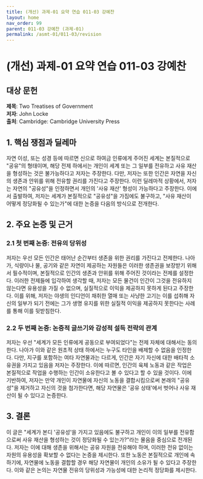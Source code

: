 ```yaml
---
title: (개선) 과제-01 요약 연습 011-03 강예찬
layout: home
nav_order: 99
parent: 011-03 강예찬 (과제-01)
permalink: /asmt-01/011-03/revision
---
```


# (개선) 과제-01 요약 연습 011-03 강예찬 


## 대상 문헌
**제목**: Two Treatises of Government    
**저자**: John Locke    
**출처**: Cambridge: Cambridge University Press    

## 1. 핵심 쟁점과 딜레마 
자연 이성, 또는 성경 등에 따르면 신으로 하여금 인류에게 주어진 세계는 본질적으로 "공유"의 형태이며, 해당 전제 하에서는 개인이 세계 또는 그 일부를 전유하고 사유 재산을 형성하는 것은 불가능하다고 저자는 주장한다. 다만, 저자는 또한 인간은 자연을 자신의 생존과 안위를 위해 전유할 권리를 가진다고 주장한다. 이런 딜레마적 상황에서, 저자는 자연의 "공유성"을 인정하면서 개인의 '사유 재산' 형성이 가능하다고 주장한다. 이에서 출발하여, 저자는 세계가 본질적으로 "공유성"을 가짐에도 불구하고, "사유 재산이 어떻게 정당화될 수 있는가"에 대한 논증을 다음의 방식으로 전개한다.

## 2. 주요 논증 및 근거  

### 2.1 첫 번째 논증: 전유의 당위성
저자는 우선 모든 인간은 태어난 순간부터 생존을 위한 권리를 가진다고 전제한다. 나아가, 식량이나 물, 공기와 같은 자연이 제공하는 자원들은 이러한 생존권을 보장받기 위해서 필수적이며, 본질적으로 인간의 생존과 안위를 위해 주어진 것이라는 전제를 설정한다. 이러한 전제들에 입각하여 생각할 때, 저자는 모든 물건이 인간이 그것을 전유하지 않는다면 유용성을 가질 수 없으며, 실질적으로 이익을 제공하지 못하게 된다고 주장한다. 이를 위해, 저자는 야생의 인디언이 채취한 열매 또는 사냥한 고기는 이를 섭취해 자신의 일부가 되기 전에는 그가 생명 유지를 위한 실질적 이익을 제공하지 못한다는 사례를 통해 이를 뒷받침한다.

### 2.2 두 번째 논증: 논증적 글쓰기와 감성적 설득 전략의 관계 
저자는 우선 "세계가 모든 인류에게 공동으로 부여되었다"는 전제 자체에 대해서는 동의한다. 나아가 이와 같은 원초적 상태 하에서는 누구도 타인을 배제할 수 없음을 인정한다. 다만, 지구를 포함하는 여타 자연물과는 다르게, 인간은 자기 자신에 대한 배타적 소유권을 가지고 있음을 저자는 주장한다. 이에 따르면, 인간의 육체 노동과 같은 작업은 본질적으로 작업을 수행하는 인간이 소유한다고 볼 수 있다고 할 수 있을 것이다. 이에 기반하여, 저자는 만약 개인이 자연물에 자신의 노동을 결합시킴으로써 본래의 "공유성"을 제거하고 자신의 것을 첨가한다면, 해당 자연물은 '공유 상태'에서 벗어나 사유 재산이 될 수 있다고 논증한다.

## 3. 결론 
이 글은 "세계가 본디 '공유성'을 가지고 있음에도 불구하고 개인이 이의 일부를 전유함으로써 사유 재산을 형성하는 것이 정당화될 수 있는가?"라는 물음을 중심으로 전개된다. 저자는 이에 대해 생존을 위해서는 공유 자원을 전유해야 하며, 이러한 전유 없이는 자원의 유용성을 확보할 수 없다는 논증을 제시한다. 또한 노동은 본질적으로 개인에 속하기에, 자연물에 노동을 결합할 경우 해당 자연물이 개인의 소유가 될 수 있다고 주장한다. 이와 같은 논의는 자연물 전유의 당위성과 가능성에 대한 논리적 정당화를 제시한다.
